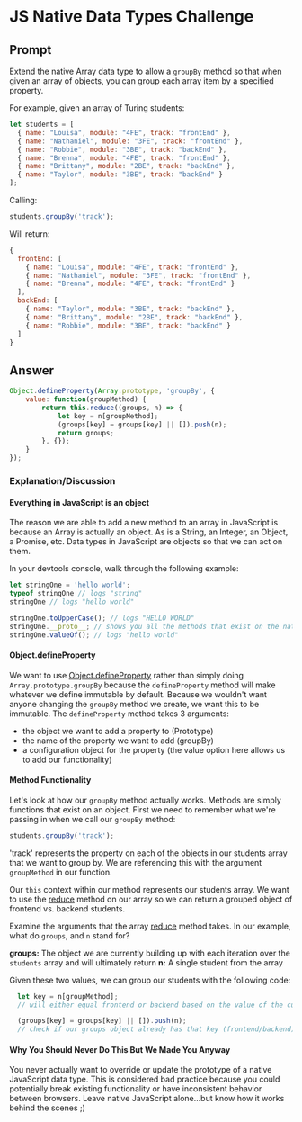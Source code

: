 # JS Native Data Types Challenge

## Prompt

Extend the native Array data type to allow a `groupBy` method so that when given an array of objects, you can group each array item by a specified property.

For example, given an array of Turing students:

```javascript
let students = [
  { name: "Louisa", module: "4FE", track: "frontEnd" },
  { name: "Nathaniel", module: "3FE", track: "frontEnd" },
  { name: "Robbie", module: "3BE", track: "backEnd" },
  { name: "Brenna", module: "4FE", track: "frontEnd" },
  { name: "Brittany", module: "2BE", track: "backEnd" },
  { name: "Taylor", module: "3BE", track: "backEnd" }
];
```

Calling:

```javascript
students.groupBy('track');
```

Will return:

```javascript
{
  frontEnd: [
    { name: "Louisa", module: "4FE", track: "frontEnd" },
    { name: "Nathaniel", module: "3FE", track: "frontEnd" },
    { name: "Brenna", module: "4FE", track: "frontEnd" }
  ],
  backEnd: [
    { name: "Taylor", module: "3BE", track: "backEnd" },
    { name: "Brittany", module: "2BE", track: "backEnd" },
    { name: "Robbie", module: "3BE", track: "backEnd" }
  ]
}
```

## Answer

```js
Object.defineProperty(Array.prototype, 'groupBy', {
    value: function(groupMethod) {
        return this.reduce((groups, n) => {
            let key = n[groupMethod];
            (groups[key] = groups[key] || []).push(n); 
            return groups;
        }, {});
    }
});
```

### Explanation/Discussion

#### Everything in JavaScript is an object

The reason we are able to add a new method to an array in JavaScript is because an Array is actually an object. As is a String, an Integer, an Object, a Promise, etc. Data types in JavaScript are objects so that we can act on them.

In your devtools console, walk through the following example:

```js
let stringOne = 'hello world';
typeof stringOne // logs "string"
stringOne // logs "hello world"

stringOne.toUpperCase(); // logs "HELLO WORLD"
stringOne.__proto__; // shows you all the methods that exist on the native JavaScript string objects
stringOne.valueOf(); // logs "hello world"
```


#### Object.defineProperty

We want to use [Object.defineProperty](https://developer.mozilla.org/en-US/docs/Web/JavaScript/Reference/Global_Objects/Object/defineProperty) rather than simply doing `Array.prototype.groupBy` because the `defineProperty` method will make whatever we define immutable by default. Because we wouldn't want anyone changing the  `groupBy` method we create, we want this to be immutable. The `defineProperty` method takes 3 arguments: 

* the object we want to add a property to (Prototype)
* the name of the property we want to add (groupBy)
* a configuration object for the property (the value option here allows us to add our functionality)



#### Method Functionality

Let's look at how our `groupBy` method actually works. Methods are simply functions that exist on an object. First we need to remember what we're passing in when we call our `groupBy` method:

```js
students.groupBy('track');
```

'track' represents the property on each of the objects in our students array that we want to group by. We are referencing this with the argument `groupMethod` in our function.

Our `this` context within our method represents our students array. We want to use the [reduce](https://developer.mozilla.org/en-US/docs/Web/JavaScript/Reference/Global_Objects/Array/Reduce?v=example) method on our array so we can return a grouped object of frontend vs. backend students.

Examine the arguments that the array [reduce](https://developer.mozilla.org/en-US/docs/Web/JavaScript/Reference/Global_Objects/Array/Reduce?v=example) method takes. In our example, what do `groups`, and `n` stand for?

**groups:** The object we are currently building up with each iteration over the `students` array and will ultimately return
**n:** A single student from the array

Given these two values, we can group our students with the following code:

```js
  let key = n[groupMethod];
  // will either equal frontend or backend based on the value of the current student 'n'

  (groups[key] = groups[key] || []).push(n); 
  // check if our groups object already has that key (frontend/backend), if not, set it equal to a new array & push our current student into it
```

#### Why You Should Never Do This But We Made You Anyway

You never actually want to override or update the prototype of a native JavaScript data type. This is considered bad practice because you could potentially break existing functionality or have inconsistent behavior between browsers. Leave native JavaScript alone...but know how it works behind the scenes ;) 